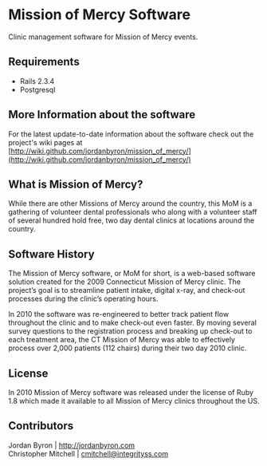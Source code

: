 Mission of Mercy Software
=========================

Clinic management software for Mission of Mercy events.

## Requirements

- Rails 2.3.4
- Postgresql

## More Information about the software

For the latest update-to-date information about the software check out the project's wiki pages at [http://wiki.github.com/jordanbyron/mission_of_mercy/](http://wiki.github.com/jordanbyron/mission_of_mercy/)

## What is Mission of Mercy?

While there are other Missions of Mercy around the country, this MoM is a gathering of volunteer dental professionals who along with a volunteer staff of several hundred hold free, two day dental clinics at locations around the country. 

## Software History

The Mission of Mercy software, or MoM for short, is a web-based software solution created for the 2009 Connecticut Mission of Mercy clinic. The project’s goal is to streamline patient intake, digital x-ray, and check-out processes during the clinic’s operating hours.

In 2010 the software was re-engineered to better track patient flow throughout the clinic and to make check-out even faster. By moving several survey questions to the registration process and breaking up check-out to each treatment area, the CT Mission of Mercy was able to effectively process over 2,000 patients (112 chairs) during their two day 2010 clinic.

## License

In 2010 Mission of Mercy software was released under the license of Ruby 1.8 which made it available to all Mission of Mercy clinics throughout the US.

## Contributors

Jordan Byron | <http://jordanbyron.com>  
Christopher Mitchell | <cmitchell@integrityss.com>